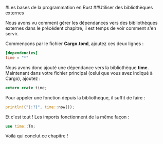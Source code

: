 #Les bases de la programmation en Rust
##Utiliser des bibliothèques externes

Nous avons vu comment gérer les dépendances vers des bibliothèques externes dans le précédent chapitre, il est temps de voir comment s'en servir.

Commençons par le fichier __Cargo.toml__, ajoutez ces deux lignes :

```Toml
[dependencies]
time = "*"
```

Nous avons donc ajouté une dépendance vers la bibliothèque __time__. Maintenant dans votre fichier principal (celui que vous avez indiqué à Cargo), ajoutez :

```Rust
extern crate time;
```

Pour appeler une fonction depuis la bibliothèque, il suffit de faire :

```Rust
println!("{:?}", time::now());
```

Et c'est tout ! Les imports fonctionnent de la même façon :

```Rust
use time::Tm;
```

Voilà qui conclut ce chapitre !
